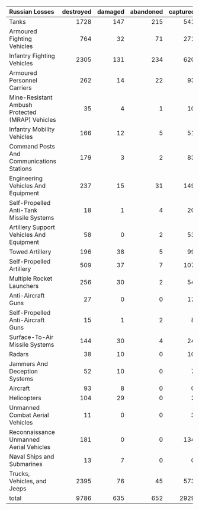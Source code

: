 | Russian Losses                                   |   destroyed |   damaged |   abandoned |   captured |   total |
|:-------------------------------------------------|------------:|----------:|------------:|-----------:|--------:|
| Tanks                                            |        1728 |       147 |         215 |        541 |    2631 |
| Armoured Fighting Vehicles                       |         764 |        32 |          71 |        271 |    1138 |
| Infantry Fighting Vehicles                       |        2305 |       131 |         234 |        620 |    3290 |
| Armoured Personnel Carriers                      |         262 |        14 |          22 |         93 |     391 |
| Mine-Resistant Ambush Protected  (MRAP) Vehicles |          35 |         4 |           1 |         10 |      50 |
| Infantry Mobility Vehicles                       |         166 |        12 |           5 |         51 |     234 |
| Command Posts And Communications Stations        |         179 |         3 |           2 |         83 |     267 |
| Engineering Vehicles And Equipment               |         237 |        15 |          31 |        149 |     432 |
| Self-Propelled Anti-Tank Missile Systems         |          18 |         1 |           4 |         20 |      43 |
| Artillery Support Vehicles And Equipment         |          58 |         0 |           2 |         53 |     113 |
| Towed Artillery                                  |         196 |        38 |           5 |         99 |     338 |
| Self-Propelled Artillery                         |         509 |        37 |           7 |        107 |     660 |
| Multiple Rocket Launchers                        |         256 |        30 |           2 |         54 |     342 |
| Anti-Aircraft Guns                               |          27 |         0 |           0 |         17 |      44 |
| Self-Propelled Anti-Aircraft Guns                |          15 |         1 |           2 |          8 |      26 |
| Surface-To-Air Missile Systems                   |         144 |        30 |           4 |         24 |     202 |
| Radars                                           |          38 |        10 |           0 |         10 |      58 |
| Jammers And Deception Systems                    |          52 |        10 |           0 |          7 |      69 |
| Aircraft                                         |          93 |         8 |           0 |          0 |     101 |
| Helicopters                                      |         104 |        29 |           0 |          2 |     135 |
| Unmanned Combat Aerial Vehicles                  |          11 |         0 |           0 |          3 |      14 |
| Reconnaissance Unmanned Aerial Vehicles          |         181 |         0 |           0 |        134 |     315 |
| Naval Ships and Submarines                       |          13 |         7 |           0 |          0 |      20 |
| Trucks, Vehicles, and Jeeps                      |        2395 |        76 |          45 |        573 |    3089 |
| total                                            |        9786 |       635 |         652 |       2929 |   14002 |